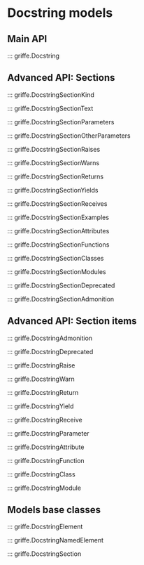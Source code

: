 # Docstring models

## **Main API**

::: griffe.Docstring

## **Advanced API: Sections**

::: griffe.DocstringSectionKind

::: griffe.DocstringSectionText

::: griffe.DocstringSectionParameters

::: griffe.DocstringSectionOtherParameters

::: griffe.DocstringSectionRaises

::: griffe.DocstringSectionWarns

::: griffe.DocstringSectionReturns

::: griffe.DocstringSectionYields

::: griffe.DocstringSectionReceives

::: griffe.DocstringSectionExamples

::: griffe.DocstringSectionAttributes

::: griffe.DocstringSectionFunctions

::: griffe.DocstringSectionClasses

::: griffe.DocstringSectionModules

::: griffe.DocstringSectionDeprecated

::: griffe.DocstringSectionAdmonition

## **Advanced API: Section items**

::: griffe.DocstringAdmonition

::: griffe.DocstringDeprecated

::: griffe.DocstringRaise

::: griffe.DocstringWarn

::: griffe.DocstringReturn

::: griffe.DocstringYield

::: griffe.DocstringReceive

::: griffe.DocstringParameter

::: griffe.DocstringAttribute

::: griffe.DocstringFunction

::: griffe.DocstringClass

::: griffe.DocstringModule

## **Models base classes**

::: griffe.DocstringElement

::: griffe.DocstringNamedElement

::: griffe.DocstringSection
